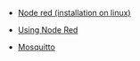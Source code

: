 
* [Node red (installation on linux)](https://github.com/Jose-Nogueira/node-red/wiki/Node-red-(installation-on-linux))

* [Using Node Red](https://github.com/Jose-Nogueira/node-red/wiki/Using-Node-Red)

* [Mosquitto](https://github.com/Jose-Nogueira/node-red/wiki/Mosquitto)
